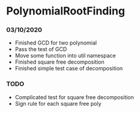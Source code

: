 # PolynomialRootFinding

### 03/10/2020
- Finished GCD for two polynomial
- Pass the test of GCD
- Move some function into util namespace
- Finished square free decomposition
- Finished simple test case of decomposition

### TODO
- Complicated test for square free decomposition
- Sign rule for each square free poly

